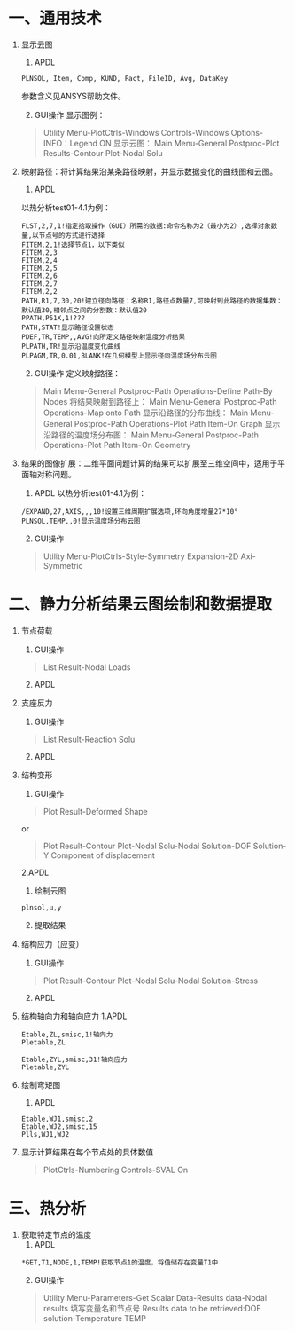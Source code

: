 # 一、通用技术
1. 显示云图
    1. APDL
    ```
    PLNSOL, Item, Comp, KUND, Fact, FileID, Avg, DataKey
    ```
    参数含义见ANSYS帮助文件。
   
    2. GUI操作
    显示图例：
    >Utility Menu-PlotCtrls-Windows Controls-Windows Options-INFO：Legend ON
    显示云图：
    >Main Menu-General Postproc-Plot Results-Contour Plot-Nodal Solu
3. 映射路径：将计算结果沿某条路径映射，并显示数据变化的曲线图和云图。
    1. APDL
    
    以热分析test01-4.1为例：
    ```
    FLST,2,7,1!指定拾取操作（GUI）所需的数据:命令名称为2（最小为2）,选择对象数量,以节点号的方式进行选择
    FITEM,2,1!选择节点1，以下类似
    FITEM,2,3
    FITEM,2,4
    FITEM,2,5
    FITEM,2,6
    FITEM,2,7
    FITEM,2,2
    PATH,R1,7,30,20!建立径向路径：名称R1,路径点数量7,可映射到此路径的数据集数：默认值30,相邻点之间的分割数：默认值20
    PPATH,P51X,1!???
    PATH,STAT!显示路径设置状态
    PDEF,TR,TEMP,,AVG!向所定义路径映射温度分析结果
    PLPATH,TR!显示沿温度变化曲线
    PLPAGM,TR,0.01,BLANK!在几何模型上显示径向温度场分布云图
    ```
    2. GUI操作
    定义映射路径：
    >Main Menu-General Postproc-Path Operations-Define Path-By Nodes
    将结果映射到路径上：
    >Main Menu-General Postproc-Path Operations-Map onto Path
    显示沿路径的分布曲线：
    >Main Menu-General Postproc-Path Operations-Plot Path Item-On Graph
    显示沿路径的温度场分布图：
    >Main Menu-General Postproc-Path Operations-Plot Path Item-On Geometry
4. 结果的图像扩展：二维平面问题计算的结果可以扩展至三维空间中，适用于平面轴对称问题。
    1. APDL
    以热分析test01-4.1为例：
    ```
    /EXPAND,27,AXIS,,,10!设置三维周期扩展选项,环向角度增量27*10°
    PLNSOL,TEMP,,0!显示温度场分布云图
    ```
    2. GUI操作
    >Utility Menu-PlotCtrls-Style-Symmetry Expansion-2D Axi-Symmetric
# 二、静力分析结果云图绘制和数据提取
1. 节点荷载
    1. GUI操作
    >List Result-Nodal Loads
    2. APDL
    
2. 支座反力
    1. GUI操作
    >List Result-Reaction Solu
    2.  APDL
    
3. 结构变形
    1. GUI操作
    >Plot Result-Deformed Shape
    
    or
    
    >Plot Result-Contour Plot-Nodal Solu-Nodal Solution-DOF Solution-Y Component of displacement

    2.APDL
      1. 绘制云图
      ```
      plnsol,u,y
      ```
      2. 提取结果
      
4. 结构应力（应变）
    1. GUI操作
    >Plot Result-Contour Plot-Nodal Solu-Nodal Solution-Stress
    2.  APDL
    
5. 结构轴向力和轴向应力
    1.APDL
    ```
    Etable,ZL,smisc,1!轴向力
    Pletable,ZL
    ```
    ```
    Etable,ZYL,smisc,31!轴向应力
    Pletable,ZYL
    ```
6. 绘制弯矩图
    1. APDL
    ```
    Etable,WJ1,smisc,2
    Etable,WJ2,smisc,15
    Plls,WJ1,WJ2
    ```
8. 显示计算结果在每个节点处的具体数值
    >PlotCtrls-Numbering Controls-SVAL On
# 三、热分析
1. 获取特定节点的温度
    1. APDL
    ```
    *GET,T1,NODE,1,TEMP!获取节点1的温度，将值储存在变量T1中
    ```
    2. GUI操作
    >Utility Menu-Parameters-Get Scalar Data-Results data-Nodal results
    >填写变量名和节点号
    >Results data to be retrieved:DOF solution-Temperature TEMP
